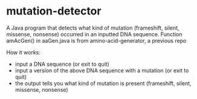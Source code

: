 # mutation-detector
A Java program that detects what kind of mutation (frameshift, silent, missense, nonsense) occurred in an inputted DNA sequence. Function amAcGen() in aaGen.java is from amino-acid-generator, a previous repo

How it works:
- input a DNA sequence (or exit to quit)
- input a version of the above DNA sequence with a mutation (or exit to quit)
- the output tells you what kind of mutation is present (frameshift, silent, missense, nonsense)
